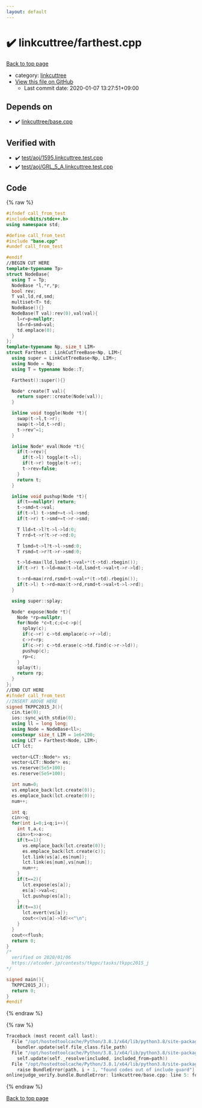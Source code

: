 ```yaml
---
layout: default
---
```


<!-- mathjax config similar to math.stackexchange -->
<script type="text/javascript" async
  src="https://cdnjs.cloudflare.com/ajax/libs/mathjax/2.7.5/MathJax.js?config=TeX-MML-AM_CHTML">
</script>
<script type="text/x-mathjax-config">
  MathJax.Hub.Config({
    TeX: { equationNumbers: { autoNumber: "AMS" }},
    tex2jax: {
      inlineMath: [ ['$','$'] ],
      processEscapes: true
    },
    "HTML-CSS": { matchFontHeight: false },
    displayAlign: "left",
    displayIndent: "2em"
  });
</script>

<script type="text/javascript" src="https://cdnjs.cloudflare.com/ajax/libs/jquery/3.4.1/jquery.min.js"></script>
<script src="https://cdn.jsdelivr.net/npm/jquery-balloon-js@1.1.2/jquery.balloon.min.js" integrity="sha256-ZEYs9VrgAeNuPvs15E39OsyOJaIkXEEt10fzxJ20+2I=" crossorigin="anonymous"></script>
<script type="text/javascript" src="../../assets/js/copy-button.js"></script>
<link rel="stylesheet" href="../../assets/css/copy-button.css" />


# :heavy_check_mark: linkcuttree/farthest.cpp

<a href="../../index.html">Back to top page</a>

* category: <a href="../../index.html#e406bcf916b254ab0f908ae657d2d754">linkcuttree</a>
* <a href="{{ site.github.repository_url }}/blob/master/linkcuttree/farthest.cpp">View this file on GitHub</a>
    - Last commit date: 2020-01-07 13:27:51+09:00




## Depends on

* :heavy_check_mark: <a href="base.cpp.html">linkcuttree/base.cpp</a>


## Verified with

* :heavy_check_mark: <a href="../../verify/test/aoj/1595.linkcuttree.test.cpp.html">test/aoj/1595.linkcuttree.test.cpp</a>
* :heavy_check_mark: <a href="../../verify/test/aoj/GRL_5_A.linkcuttree.test.cpp.html">test/aoj/GRL_5_A.linkcuttree.test.cpp</a>


## Code

<a id="unbundled"></a>
{% raw %}
```cpp
#ifndef call_from_test
#include<bits/stdc++.h>
using namespace std;

#define call_from_test
#include "base.cpp"
#undef call_from_test

#endif
//BEGIN CUT HERE
template<typename Tp>
struct NodeBase{
  using T = Tp;
  NodeBase *l,*r,*p;
  bool rev;
  T val,ld,rd,smd;
  multiset<T> td;
  NodeBase(){}
  NodeBase(T val):rev(0),val(val){
    l=r=p=nullptr;
    ld=rd=smd=val;
    td.emplace(0);
  }
};
template<typename Np, size_t LIM>
struct Farthest : LinkCutTreeBase<Np, LIM>{
  using super = LinkCutTreeBase<Np, LIM>;
  using Node = Np;
  using T = typename Node::T;

  Farthest():super(){}

  Node* create(T val){
    return super::create(Node(val));
  }

  inline void toggle(Node *t){
    swap(t->l,t->r);
    swap(t->ld,t->rd);
    t->rev^=1;
  }

  inline Node* eval(Node *t){
    if(t->rev){
      if(t->l) toggle(t->l);
      if(t->r) toggle(t->r);
      t->rev=false;
    }
    return t;
  }

  inline void pushup(Node *t){
    if(t==nullptr) return;
    t->smd=t->val;
    if(t->l) t->smd+=t->l->smd;
    if(t->r) t->smd+=t->r->smd;

    T lld=t->l?t->l->ld:0;
    T rrd=t->r?t->r->rd:0;

    T lsmd=t->l?t->l->smd:0;
    T rsmd=t->r?t->r->smd:0;

    t->ld=max(lld,lsmd+t->val+*(t->td).rbegin());
    if(t->r) t->ld=max(t->ld,lsmd+t->val+t->r->ld);

    t->rd=max(rrd,rsmd+t->val+*(t->td).rbegin());
    if(t->l) t->rd=max(t->rd,rsmd+t->val+t->l->rd);
  }

  using super::splay;

  Node* expose(Node *t){
    Node *rp=nullptr;
    for(Node *c=t;c;c=c->p){
      splay(c);
      if(c->r) c->td.emplace(c->r->ld);
      c->r=rp;
      if(c->r) c->td.erase(c->td.find(c->r->ld));
      pushup(c);
      rp=c;
    }
    splay(t);
    return rp;
  }
};
//END CUT HERE
#ifndef call_from_test
//INSERT ABOVE HERE
signed TKPPC2015_J(){
  cin.tie(0);
  ios::sync_with_stdio(0);
  using ll = long long;
  using Node = NodeBase<ll>;
  constexpr size_t LIM = 1e6+200;
  using LCT = Farthest<Node, LIM>;
  LCT lct;

  vector<LCT::Node*> vs;
  vector<LCT::Node*> es;
  vs.reserve(5e5+100);
  es.reserve(5e5+100);

  int num=0;
  vs.emplace_back(lct.create(0));
  es.emplace_back(lct.create(0));
  num++;

  int q;
  cin>>q;
  for(int i=0;i<q;i++){
    int t,a,c;
    cin>>t>>a>>c;
    if(t==1){
      vs.emplace_back(lct.create(0));
      es.emplace_back(lct.create(c));
      lct.link(vs[a],es[num]);
      lct.link(es[num],vs[num]);
      num++;
    }
    if(t==2){
      lct.expose(es[a]);
      es[a]->val=c;
      lct.pushup(es[a]);
    }
    if(t==3){
      lct.evert(vs[a]);
      cout<<(vs[a]->ld)<<"\n";
    }
  }
  cout<<flush;
  return 0;
}
/*
  verified on 2020/01/06
  https://atcoder.jp/contests/tkppc/tasks/tkppc2015_j
*/

signed main(){
  TKPPC2015_J();
  return 0;
}
#endif

```
{% endraw %}

<a id="bundled"></a>
{% raw %}
```cpp
Traceback (most recent call last):
  File "/opt/hostedtoolcache/Python/3.8.1/x64/lib/python3.8/site-packages/onlinejudge_verify/docs.py", line 342, in write_contents
    bundler.update(self.file_class.file_path)
  File "/opt/hostedtoolcache/Python/3.8.1/x64/lib/python3.8/site-packages/onlinejudge_verify/bundle.py", line 179, in update
    self.update(self._resolve(included, included_from=path))
  File "/opt/hostedtoolcache/Python/3.8.1/x64/lib/python3.8/site-packages/onlinejudge_verify/bundle.py", line 148, in update
    raise BundleError(path, i + 1, "found codes out of include guard")
onlinejudge_verify.bundle.BundleError: linkcuttree/base.cpp: line 5: found codes out of include guard

```
{% endraw %}

<a href="../../index.html">Back to top page</a>

